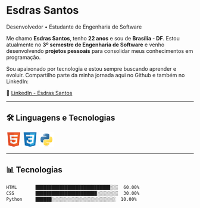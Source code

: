 # Esdras Santos

 Desenvolvedor • Estudante de Engenharia de Software

Me chamo **Esdras Santos**, tenho **22 anos** e sou de **Brasília - DF**. Estou atualmente no **3º semestre de Engenharia de Software** e venho desenvolvendo **projetos pessoais** para consolidar meus conhecimentos em programação. 

Sou apaixonado por tecnologia e estou sempre buscando aprender e evoluir. Compartilho parte da minha jornada aqui no Github e também no LinkedIn:

🔗 [LinkedIn - Esdras Santos](https://www.linkedin.com/in/esdrassantin/)

---

## 🛠️ Linguagens e Tecnologias

<p align="left">
  <img src="https://raw.githubusercontent.com/devicons/devicon/master/icons/html5/html5-original.svg" alt="html5" width="40" height="40"/>
  <img src="https://raw.githubusercontent.com/devicons/devicon/master/icons/css3/css3-original.svg" alt="css3" width="40" height="40"/>
  <img src="https://raw.githubusercontent.com/devicons/devicon/master/icons/python/python-original.svg" alt="python" width="40" height="40"/>
</p>

---

## 📊 Tecnologias

```text
HTML       ████████████████████████████░░░  60.00%
CSS        ███████████████████████░░░░░░░░  30.00%
Python     ██████░░░░░░░░░░░░░░░░░░░░░░░░  10.00%
